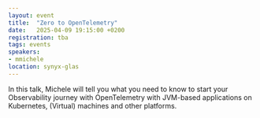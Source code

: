 ```yaml
---
layout: event
title:  "Zero to OpenTelemetry"
date:   2025-04-09 19:15:00 +0200
registration: tba
tags: events
speakers:
- mmichele
location: synyx-glas
---
```


In this talk, Michele will tell you what you need to know to start your Observability journey with OpenTelemetry with JVM-based applications on Kubernetes, (Virtual) machines and other platforms.
